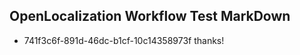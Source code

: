 ## OpenLocalization Workflow Test MarkDown
* 741f3c6f-891d-46dc-b1cf-10c14358973f thanks!

<!--HONumber=Jul16_HO3-->


